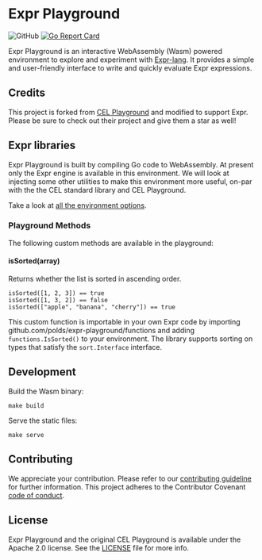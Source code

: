 # Expr Playground
![GitHub](https://img.shields.io/github/license/polds/expr-playground)
[![Go Report Card](https://goreportcard.com/badge/github.com/polds/expr-playground)](https://goreportcard.com/report/github.com/polds/expr-playground)

Expr Playground is an interactive WebAssembly (Wasm) powered environment to explore and experiment with 
[Expr-lang](https://expr-lang.org/). It provides a simple and user-friendly interface to write and quickly evaluate 
Expr expressions.

## Credits

This project is forked from [CEL Playground](https://github.com/undistro/cel-playground) and modified to support Expr. 
Please be sure to check out their project and give them a star as well!

## Expr libraries

Expr Playground is built by compiling Go code to WebAssembly. At present only the Expr engine is available in this 
environment. We will look at injecting some other utilities to make this environment more useful, on-par with the the
CEL standard library and CEL Playground.

Take a look at [all the environment options](eval/eval.go#L31).

### Playground Methods

The following custom methods are available in the playground:

#### isSorted(array)

Returns whether the list is sorted in ascending order.
```expr
isSorted([1, 2, 3]) == true
isSorted([1, 3, 2]) == false
isSorted(["apple", "banana", "cherry"]) == true
```
This custom function is importable in your own Expr code by importing github.com/polds/expr-playground/functions and
adding `functions.IsSorted()` to your environment. The library supports sorting on types that satisfy the 
`sort.Interface` interface.



## Development

Build the Wasm binary:
```shell
make build
```

Serve the static files:
```shell
make serve
```

## Contributing

We appreciate your contribution.
Please refer to our [contributing guideline](https://github.com/polds/expr-playground/blob/main/CONTRIBUTING.md) for further information.
This project adheres to the Contributor Covenant [code of conduct](https://github.com/polds/expr-playground/blob/main/CODE_OF_CONDUCT.md).

## License

Expr Playground and the original CEL Playground is available under the Apache 2.0 license. See the [LICENSE](LICENSE) file for more info.
